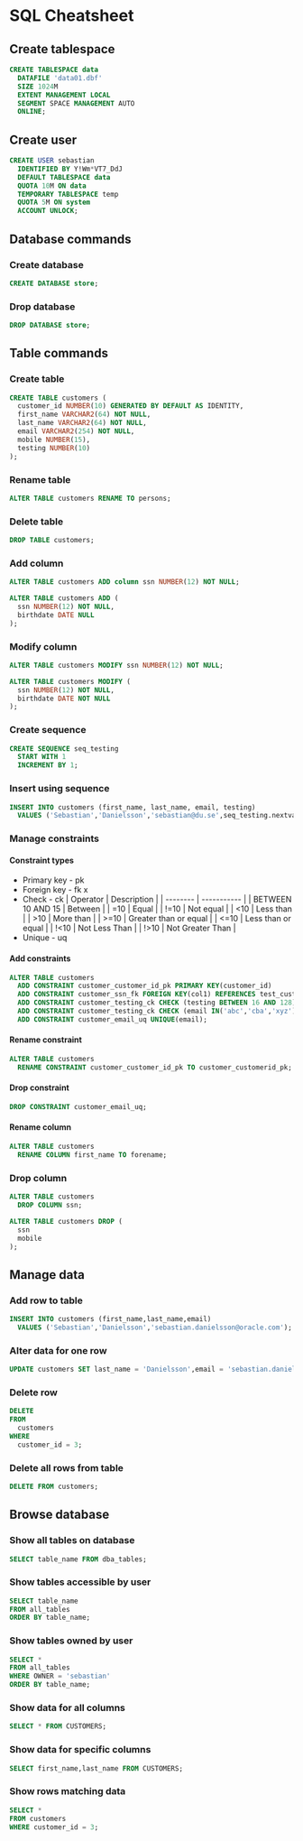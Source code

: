 # SQL Cheatsheet

## Create tablespace

``` sql
CREATE TABLESPACE data
  DATAFILE 'data01.dbf'
  SIZE 1024M
  EXTENT MANAGEMENT LOCAL
  SEGMENT SPACE MANAGEMENT AUTO
  ONLINE;
```

## Create user

``` sql
CREATE USER sebastian
  IDENTIFIED BY Y!Wm*VT7_DdJ
  DEFAULT TABLESPACE data
  QUOTA 10M ON data
  TEMPORARY TABLESPACE temp
  QUOTA 5M ON system
  ACCOUNT UNLOCK;
```

## Database commands

### Create database

``` sql
CREATE DATABASE store;
```

### Drop database

``` sql
DROP DATABASE store;
```

## Table commands

### Create table

``` sql
CREATE TABLE customers (
  customer_id NUMBER(10) GENERATED BY DEFAULT AS IDENTITY,
  first_name VARCHAR2(64) NOT NULL,
  last_name VARCHAR2(64) NOT NULL,
  email VARCHAR2(254) NOT NULL,
  mobile NUMBER(15),
  testing NUMBER(10)
);
```

### Rename table

``` sql
ALTER TABLE customers RENAME TO persons;
```

### Delete table

``` sql
DROP TABLE customers;
```

### Add column

``` sql
ALTER TABLE customers ADD column ssn NUMBER(12) NOT NULL;

ALTER TABLE customers ADD (
  ssn NUMBER(12) NOT NULL,
  birthdate DATE NULL
);
```

### Modify column

``` sql
ALTER TABLE customers MODIFY ssn NUMBER(12) NOT NULL;

ALTER TABLE customers MODIFY (
  ssn NUMBER(12) NOT NULL,
  birthdate DATE NOT NULL
);
```

### Create sequence

``` sql
CREATE SEQUENCE seq_testing
  START WITH 1
  INCREMENT BY 1;
```

### Insert using sequence

``` sql
INSERT INTO customers (first_name, last_name, email, testing)
  VALUES ('Sebastian','Danielsson','sebastian@du.se',seq_testing.nextval);
```

### Manage constraints

#### Constraint types

* Primary key - pk
* Foreign key - fk
  x
* Check - ck
  | Operator | Description |
  | -------- | ----------- |
  | BETWEEN 10 AND 15 | Between |
  | =10      | Equal       |
  | !=10     | Not equal   |
  | <10      | Less than   |
  | >10      | More than   |
  | >=10     | Greater than or equal |
  | <=10     | Less than or equal |
  | !<10     | Not Less Than |
  | !>10     | Not Greater Than |
* Unique - uq

#### Add constraints

``` sql
ALTER TABLE customers
  ADD CONSTRAINT customer_customer_id_pk PRIMARY KEY(customer_id)
  ADD CONSTRAINT customer_ssn_fk FOREIGN KEY(col1) REFERENCES test_customers(col1)
  ADD CONSTRAINT customer_testing_ck CHECK (testing BETWEEN 16 AND 128)
  ADD CONSTRAINT customer_testing_ck CHECK (email IN('abc','cba','xyz'))
  ADD CONSTRAINT customer_email_uq UNIQUE(email);
```

#### Rename constraint

``` sql
ALTER TABLE customers
  RENAME CONSTRAINT customer_customer_id_pk TO customer_customerid_pk;
```

#### Drop constraint

``` sql
DROP CONSTRAINT customer_email_uq;
```

#### Rename column

``` sql
ALTER TABLE customers
  RENAME COLUMN first_name TO forename;
```

### Drop column

``` sql
ALTER TABLE customers
  DROP COLUMN ssn;

ALTER TABLE customers DROP (
  ssn
  mobile
);
```

## Manage data

### Add row to table

``` sql
INSERT INTO customers (first_name,last_name,email)
  VALUES ('Sebastian','Danielsson','sebastian.danielsson@oracle.com');
```

### Alter data for one row

``` sql
UPDATE customers SET last_name = 'Danielsson',email = 'sebastian.danielsson@postgres.com' WHERE customer_id = 3;
```

### Delete row

``` sql
DELETE
FROM
  customers
WHERE
  customer_id = 3;
```

### Delete all rows from table

``` sql
DELETE FROM customers;
```

## Browse database

### Show all tables on database

``` sql
SELECT table_name FROM dba_tables;
```

### Show tables accessible by user

``` sql
SELECT table_name
FROM all_tables
ORDER BY table_name;
```

### Show tables owned by user

``` sql
SELECT *
FROM all_tables
WHERE OWNER = 'sebastian'
ORDER BY table_name;
```

### Show data for all columns

``` sql
SELECT * FROM CUSTOMERS;
```

### Show data for specific columns

``` sql
SELECT first_name,last_name FROM CUSTOMERS;
```

### Show rows matching data

``` sql
SELECT *
FROM customers
WHERE customer_id = 3;
```

